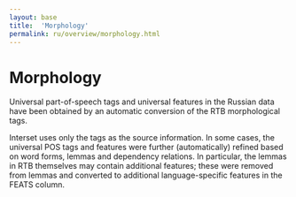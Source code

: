 ```yaml
---
layout: base
title:  'Morphology'
permalink: ru/overview/morphology.html
---
```


# Morphology

Universal part-of-speech tags and universal features in the Russian data have been obtained
by an automatic conversion of the RTB morphological tags.

Interset uses only the tags as the source information.
In some cases, the universal POS tags and features were further (automatically) refined
based on word forms, lemmas and dependency relations.
In particular, the lemmas in RTB themselves may contain additional features;
these were removed from lemmas and converted to additional language-specific features
in the FEATS column. 
